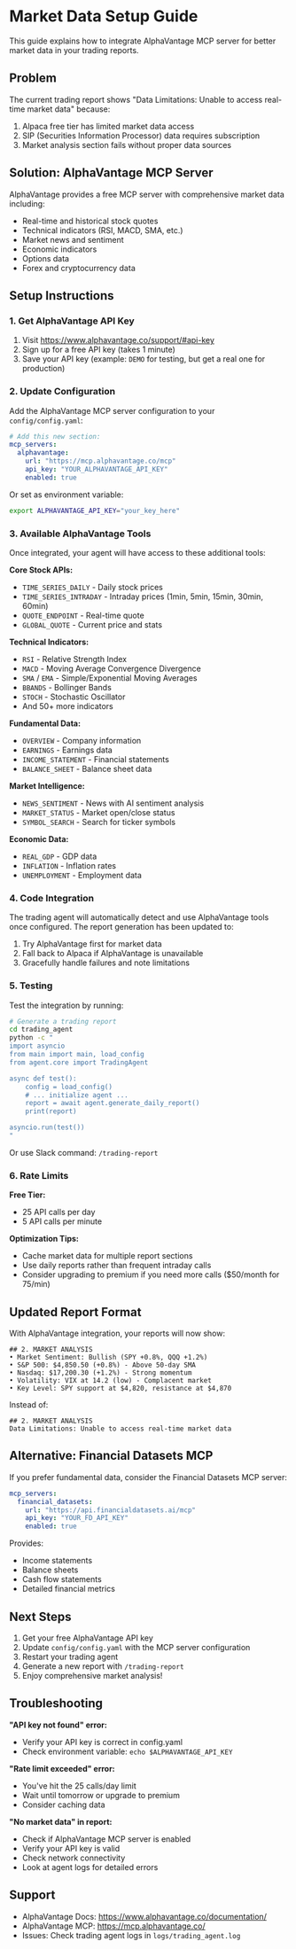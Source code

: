# Market Data Setup Guide

This guide explains how to integrate AlphaVantage MCP server for better market data in your trading reports.

## Problem

The current trading report shows "Data Limitations: Unable to access real-time market data" because:
1. Alpaca free tier has limited market data access
2. SIP (Securities Information Processor) data requires subscription
3. Market analysis section fails without proper data sources

## Solution: AlphaVantage MCP Server

AlphaVantage provides a free MCP server with comprehensive market data including:
- Real-time and historical stock quotes
- Technical indicators (RSI, MACD, SMA, etc.)
- Market news and sentiment
- Economic indicators
- Options data
- Forex and cryptocurrency data

## Setup Instructions

### 1. Get AlphaVantage API Key

1. Visit https://www.alphavantage.co/support/#api-key
2. Sign up for a free API key (takes 1 minute)
3. Save your API key (example: `DEMO` for testing, but get a real one for production)

### 2. Update Configuration

Add the AlphaVantage MCP server configuration to your `config/config.yaml`:

```yaml
# Add this new section:
mcp_servers:
  alphavantage:
    url: "https://mcp.alphavantage.co/mcp"
    api_key: "YOUR_ALPHAVANTAGE_API_KEY"
    enabled: true
```

Or set as environment variable:
```bash
export ALPHAVANTAGE_API_KEY="your_key_here"
```

### 3. Available AlphaVantage Tools

Once integrated, your agent will have access to these additional tools:

**Core Stock APIs:**
- `TIME_SERIES_DAILY` - Daily stock prices
- `TIME_SERIES_INTRADAY` - Intraday prices (1min, 5min, 15min, 30min, 60min)
- `QUOTE_ENDPOINT` - Real-time quote
- `GLOBAL_QUOTE` - Current price and stats

**Technical Indicators:**
- `RSI` - Relative Strength Index
- `MACD` - Moving Average Convergence Divergence
- `SMA` / `EMA` - Simple/Exponential Moving Averages
- `BBANDS` - Bollinger Bands
- `STOCH` - Stochastic Oscillator
- And 50+ more indicators

**Fundamental Data:**
- `OVERVIEW` - Company information
- `EARNINGS` - Earnings data
- `INCOME_STATEMENT` - Financial statements
- `BALANCE_SHEET` - Balance sheet data

**Market Intelligence:**
- `NEWS_SENTIMENT` - News with AI sentiment analysis
- `MARKET_STATUS` - Market open/close status
- `SYMBOL_SEARCH` - Search for ticker symbols

**Economic Data:**
- `REAL_GDP` - GDP data
- `INFLATION` - Inflation rates
- `UNEMPLOYMENT` - Employment data

### 4. Code Integration

The trading agent will automatically detect and use AlphaVantage tools once configured. The report generation has been updated to:

1. Try AlphaVantage first for market data
2. Fall back to Alpaca if AlphaVantage is unavailable
3. Gracefully handle failures and note limitations

### 5. Testing

Test the integration by running:

```bash
# Generate a trading report
cd trading_agent
python -c "
import asyncio
from main import main, load_config
from agent.core import TradingAgent

async def test():
    config = load_config()
    # ... initialize agent ...
    report = await agent.generate_daily_report()
    print(report)

asyncio.run(test())
"
```

Or use Slack command: `/trading-report`

### 6. Rate Limits

**Free Tier:**
- 25 API calls per day
- 5 API calls per minute

**Optimization Tips:**
- Cache market data for multiple report sections
- Use daily reports rather than frequent intraday calls
- Consider upgrading to premium if you need more calls ($50/month for 75/min)

## Updated Report Format

With AlphaVantage integration, your reports will now show:

```
## 2. MARKET ANALYSIS
• Market Sentiment: Bullish (SPY +0.8%, QQQ +1.2%)
• S&P 500: $4,850.50 (+0.8%) - Above 50-day SMA
• Nasdaq: $17,200.30 (+1.2%) - Strong momentum
• Volatility: VIX at 14.2 (low) - Complacent market
• Key Level: SPY support at $4,820, resistance at $4,870
```

Instead of:
```
## 2. MARKET ANALYSIS
Data Limitations: Unable to access real-time market data
```

## Alternative: Financial Datasets MCP

If you prefer fundamental data, consider the Financial Datasets MCP server:

```yaml
mcp_servers:
  financial_datasets:
    url: "https://api.financialdatasets.ai/mcp"
    api_key: "YOUR_FD_API_KEY"
    enabled: true
```

Provides:
- Income statements
- Balance sheets
- Cash flow statements
- Detailed financial metrics

## Next Steps

1. Get your free AlphaVantage API key
2. Update `config/config.yaml` with the MCP server configuration
3. Restart your trading agent
4. Generate a new report with `/trading-report`
5. Enjoy comprehensive market analysis!

## Troubleshooting

**"API key not found" error:**
- Verify your API key is correct in config.yaml
- Check environment variable: `echo $ALPHAVANTAGE_API_KEY`

**"Rate limit exceeded" error:**
- You've hit the 25 calls/day limit
- Wait until tomorrow or upgrade to premium
- Consider caching data

**"No market data" in report:**
- Check if AlphaVantage MCP server is enabled
- Verify your API key is valid
- Check network connectivity
- Look at agent logs for detailed errors

## Support

- AlphaVantage Docs: https://www.alphavantage.co/documentation/
- AlphaVantage MCP: https://mcp.alphavantage.co/
- Issues: Check trading agent logs in `logs/trading_agent.log`
